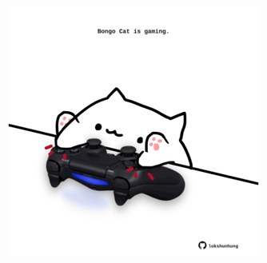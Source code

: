 <!-- built at 14/04/2025, 00:01:32 UTC -->
<p align="center">
  <img width="500" height="500" src="./ReadmeImage.svg">
</p>
